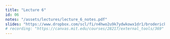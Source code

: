 ```yaml
---
title: "Lecture 6"
id: 06
notes: "/assets/lectures/lecture_6_notes.pdf"
slides: "https://www.dropbox.com/scl/fi/n4hwo2u9k7ydwkowx1dr1/broderick_lecture_06_share.pdf?rlkey=pb51yw2whfs0qecq92t6z1nn6&dl=0"
# recording: "https://canvas.mit.edu/courses/28217/external_tools/369"
---
```

